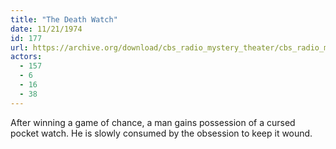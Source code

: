 ```yaml
---
title: "The Death Watch"
date: 11/21/1974
id: 177
url: https://archive.org/download/cbs_radio_mystery_theater/cbs_radio_mystery_theater-0151-0200.zip/cbs_radio_mystery_theater-0151-0200%2Fcbsrmt_0177_the_death_watch.mp3
actors:
  - 157
  - 6
  - 16
  - 38
---
```

After winning a game of chance, a man gains possession of a cursed pocket watch. He is slowly consumed by the obsession to keep it wound.
